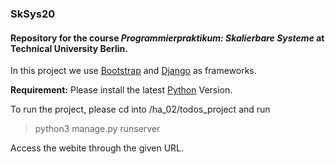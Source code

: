 ### SkSys20
#### Repository for the course *Programmierpraktikum: Skalierbare Systeme* at Technical University Berlin.


In this project we use [Bootstrap](https://getbootstrap.com/) and [Django](https://www.djangoproject.com/) as frameworks.&nbsp;


**Requirement:** Please install the latest [Python](https://www.python.org/downloads/) Version.

To run the project, please cd into /ha_02/todos_project and run 

> python3 manage.py runserver

Access the webite through the given URL.
